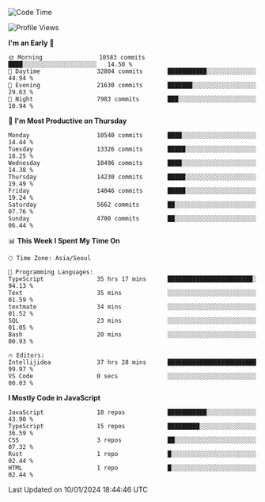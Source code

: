 <!--START_SECTION:waka-->
![Code Time](http://img.shields.io/badge/Code%20Time-5%2C489%20hrs%2010%20mins-blue)

![Profile Views](http://img.shields.io/badge/Profile%20Views-0-blue)

**I'm an Early 🐤** 

```text
🌞 Morning                10583 commits       ████░░░░░░░░░░░░░░░░░░░░░   14.50 % 
🌆 Daytime                32804 commits       ███████████░░░░░░░░░░░░░░   44.94 % 
🌃 Evening                21630 commits       ███████░░░░░░░░░░░░░░░░░░   29.63 % 
🌙 Night                  7983 commits        ███░░░░░░░░░░░░░░░░░░░░░░   10.94 % 
```
📅 **I'm Most Productive on Thursday** 

```text
Monday                   10540 commits       ████░░░░░░░░░░░░░░░░░░░░░   14.44 % 
Tuesday                  13326 commits       █████░░░░░░░░░░░░░░░░░░░░   18.25 % 
Wednesday                10496 commits       ████░░░░░░░░░░░░░░░░░░░░░   14.38 % 
Thursday                 14230 commits       █████░░░░░░░░░░░░░░░░░░░░   19.49 % 
Friday                   14046 commits       █████░░░░░░░░░░░░░░░░░░░░   19.24 % 
Saturday                 5662 commits        ██░░░░░░░░░░░░░░░░░░░░░░░   07.76 % 
Sunday                   4700 commits        ██░░░░░░░░░░░░░░░░░░░░░░░   06.44 % 
```


📊 **This Week I Spent My Time On** 

```text
🕑︎ Time Zone: Asia/Seoul

💬 Programming Languages: 
TypeScript               35 hrs 17 mins      ████████████████████████░   94.13 % 
Text                     35 mins             ░░░░░░░░░░░░░░░░░░░░░░░░░   01.59 % 
textmate                 34 mins             ░░░░░░░░░░░░░░░░░░░░░░░░░   01.52 % 
SQL                      23 mins             ░░░░░░░░░░░░░░░░░░░░░░░░░   01.05 % 
Bash                     20 mins             ░░░░░░░░░░░░░░░░░░░░░░░░░   00.93 % 

🔥 Editors: 
Intellijidea             37 hrs 28 mins      █████████████████████████   99.97 % 
VS Code                  0 secs              ░░░░░░░░░░░░░░░░░░░░░░░░░   00.03 % 
```

**I Mostly Code in JavaScript** 

```text
JavaScript               18 repos            ███████████░░░░░░░░░░░░░░   43.90 % 
TypeScript               15 repos            █████████░░░░░░░░░░░░░░░░   36.59 % 
CSS                      3 repos             ██░░░░░░░░░░░░░░░░░░░░░░░   07.32 % 
Rust                     1 repo              █░░░░░░░░░░░░░░░░░░░░░░░░   02.44 % 
HTML                     1 repo              █░░░░░░░░░░░░░░░░░░░░░░░░   02.44 % 
```




 Last Updated on 10/01/2024 18:44:46 UTC
<!--END_SECTION:waka-->
